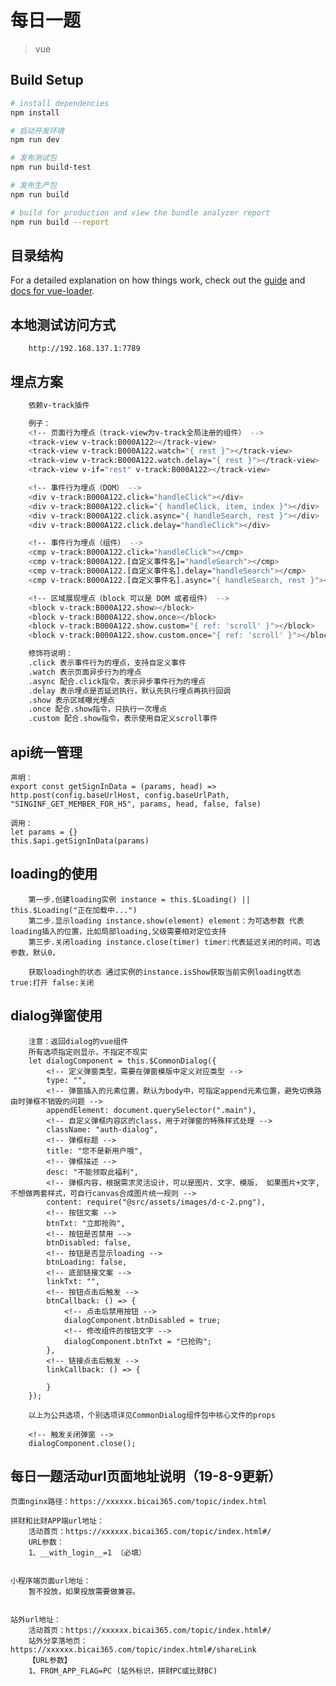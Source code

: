 # 每日一题

> vue

## Build Setup

``` bash
# install dependencies
npm install

# 启动开发环境
npm run dev

# 发布测试包
npm run build-test

# 发布生产包
npm run build

# build for production and view the bundle analyzer report
npm run build --report
```
## 目录结构

For a detailed explanation on how things work, check out the [guide](http://vuejs-templates.github.io/webpack/) and [docs for vue-loader](http://vuejs.github.io/vue-loader).

## 本地测试访问方式
```
    http://192.168.137.1:7789
```
## 埋点方案
``` bash
    依赖v-track插件

    例子：
    <!-- 页面行为埋点（track-view为v-track全局注册的组件） -->
    <track-view v-track:B000A122></track-view>
    <track-view v-track:B000A122.watch="{ rest }"></track-view>
    <track-view v-track:B000A122.watch.delay="{ rest }"></track-view>
    <track-view v-if="rest" v-track:B000A122></track-view>

    <!-- 事件行为埋点（DOM） -->
    <div v-track:B000A122.click="handleClick"></div>
    <div v-track:B000A122.click="{ handleClick, item, index }"></div>
    <div v-track:B000A122.click.async="{ handleSearch, rest }"></div>
    <div v-track:B000A122.click.delay="handleClick"></div>

    <!-- 事件行为埋点（组件） -->
    <cmp v-track:B000A122.click="handleClick"></cmp>
    <cmp v-track:B000A122.[自定义事件名]="handleSearch"></cmp>
    <cmp v-track:B000A122.[自定义事件名].delay="handleSearch"></cmp>
    <cmp v-track:B000A122.[自定义事件名].async="{ handleSearch, rest }"></cmp>

    <!-- 区域展现埋点（block 可以是 DOM 或者组件） -->
    <block v-track:B000A122.show></block>
    <block v-track:B000A122.show.once></block>
    <block v-track:B000A122.show.custom="{ ref: 'scroll' }"></block>
    <block v-track:B000A122.show.custom.once="{ ref: 'scroll' }"></block>

    修饰符说明：
    .click 表示事件行为的埋点，支持自定义事件
    .watch 表示页面异步行为的埋点
    .async 配合.click指令，表示异步事件行为的埋点
    .delay 表示埋点是否延迟执行，默认先执行埋点再执行回调
    .show 表示区域曝光埋点
    .once 配合.show指令，只执行一次埋点
    .custom 配合.show指令，表示使用自定义scroll事件
```

## api统一管理
```
声明：
export const getSignInData = (params, head) => http.post(config.baseUrlHost, config.baseUrlPath, "SINGINF_GET_MEMBER_FOR_H5", params, head, false, false)

调用：
let params = {}
this.$api.getSignInData(params)
```

## loading的使用
```
    第一步.创建loading实例 instance = this.$Loading() || this.$Loading("正在加载中...")
    第二步.显示loading instance.show(element) element：为可选参数 代表loading插入的位置，比如局部loading,父级需要相对定位支持
    第三步.关闭loading instance.close(timer) timer:代表延迟关闭的时间，可选参数，默认0， 
    
    获取loadingh的状态 通过实例的instance.isShow获取当前实例loading状态 true:打开 false:关闭
```

## dialog弹窗使用

```
    注意：返回dialog的vue组件
    所有选项指定则显示，不指定不现实
    let dialogComponent = this.$CommonDialog({
        <!-- 定义弹窗类型，需要在弹窗模版中定义对应类型 -->
        type: "",
        <!-- 弹窗插入的元素位置，默认为body中，可指定append元素位置，避免切换路由时弹框不销毁的问题 -->
        appendElement: document.querySelector(".main"),
        <!-- 自定义弹框内容区的class，用于对弹窗的特殊样式处理 -->
        className: "auth-dialog",
        <!-- 弹框标题 -->
        title: "您不是新用户哦",
        <!-- 弹框描述 -->
        desc: "不能领取此福利",
        <!-- 弹框内容，根据需求灵活设计，可以是图片、文字、模版， 如果图片+文字,不想做两套样式，可自行canvas合成图片统一规则 -->
        content: require("@src/assets/images/d-c-2.png"),
        <!-- 按钮文案 -->
        btnTxt: "立即抢购",
        <!-- 按钮是否禁用 -->
        btnDisabled: false,
        <!-- 按钮是否显示loading -->
        btnLoading: false,
        <!-- 底部链接文案 -->
        linkTxt: "",
        <!-- 按钮点击后触发 -->
        btnCallback: () => {
            <!-- 点击后禁用按钮 -->
            dialogComponent.btnDisabled = true;
            <!-- 修改组件的按钮文字 -->
            dialogComponent.btnTxt = "已抢购";
        },
        <!-- 链接点击后触发 -->
        linkCallback: () => {

        }
    });

    以上为公共选项，个别选项详见CommonDialog组件包中核心文件的props

    <!-- 触发关闭弹窗 -->
    dialogComponent.close();
```

## 每日一题活动url页面地址说明（19-8-9更新）
    页面nginx路径：https://xxxxxx.bicai365.com/topic/index.html

    拼财和比财APP端url地址：
        活动首页：https://xxxxxx.bicai365.com/topic/index.html#/
        URL参数：
        1、__with_login__=1 （必填）

        
    小程序端页面url地址：
        暂不投放，如果投放需要做兼容。


    站外url地址：
        活动首页：https://xxxxxx.bicai365.com/topic/index.html#/
        站外分享落地页：https://xxxxxx.bicai365.com/topic/index.html#/shareLink
        【URL参数】
        1、FROM_APP_FLAG=PC (站外标识，拼财PC或比财BC)